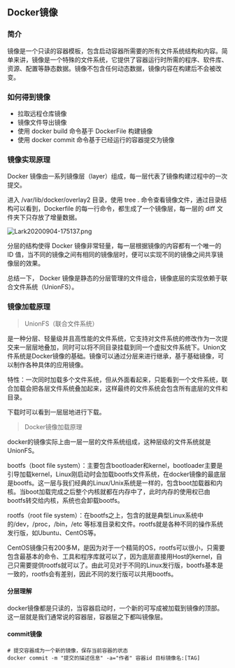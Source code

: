 ## Docker镜像

### **简介**

镜像是一个只读的容器模板，包含启动容器所需要的所有文件系统结构和内容。简单来讲，镜像是一个特殊的文件系统，它提供了容器运行时所需的程序、软件库、资源、配置等静态数据。镜像不包含任何动态数据，镜像内容在构建后不会被改变。

### **如何得到镜像**

* 拉取远程仓库镜像
* 镜像文件导出镜像
* 使用 docker build 命令基于 DockerFile 构建镜像
* 使用 docker commit 命令基于已经运行的容器提交为镜像

### 镜像实现原理

Docker 镜像由一系列镜像层（layer）组成，每一层代表了镜像构建过程中的一次提交。

进入 /var/lib/docker/overlay2 目录，使用 tree . 命令查看镜像文件，通过目录结构可以看到，Dockerfile 的每一行命令，都生成了一个镜像层，每一层的 diff 文件夹下只存放了增量数据。

![Lark20200904-175137.png](C:\Users\Administrator\Desktop\容器\docker-notes\5-Docker镜像.assets\CgqCHl9SDmGACBEjAABkgtnn_hE625.png)

分层的结构使得 Docker 镜像非常轻量，每一层根据镜像的内容都有一个唯一的 ID 值，当不同的镜像之间有相同的镜像层时，便可以实现不同的镜像之间共享镜像层的效果。

总结一下， Docker 镜像是静态的分层管理的文件组合，镜像底层的实现依赖于联合文件系统（UnionFS）。

### **镜像加载原理**

> UnionFS（联合文件系统）

是一种分层、轻量级并且高性能的文件系统，它支持对文件系统的修改作为一次提交来一层层地叠加，同时可以将不同目录挂载到同一个虚拟文件系统下。Union文件系统是Docker镜像的基础。镜像可以通过分层来进行继承，基于基础镜像，可以制作各种具体的应用镜像。

特性：一次同时加载多个文件系统，但从外面看起来，只能看到一个文件系统，联合加载会把各层文件系统叠加起来，这样最终的文件系统会包含所有底层的文件和目录。

下载时可以看到一层层地进行下载。

> Docker镜像加载原理

docker的镜像实际上由一层一层的文件系统组成，这种层级的文件系统就是UnionFS。

bootfs（boot file system）：主要包含bootloader和kernel，bootloader主要是引导加载kernel，Linux刚启动时会加载bootfs文件系统，在docker镜像的最底层是bootfs。这一层与我们经典的Linux/Unix系统是一样的，包含boot加载器和内核。当boot加载完成之后整个内核就都在内存中了，此时内存的使用权已由bootfs转交给内核，系统也会卸载bootfs。

rootfs（root file system）：在bootfs之上，包含的就是典型Linux系统中的/dev，/proc，/bin，/etc 等标准目录和文件。rootfs就是各种不同的操作系统发行版，如Ubuntu、CentOS等。

CentOS镜像只有200多M，是因为对于一个精简的OS，rootfs可以很小，只需要包含最基本的命令、工具和程序库就可以了，因为底层直接用Host的kernel，自己只需要提供rootfs就可以了。由此可见对于不同的Linux发行版，bootfs基本是一致的，rootfs会有差别，因此不同的发行版可以共用bootfs。

#### **分层理解**

docker镜像都是只读的，当容器启动时，一个新的可写成被加载到镜像的顶部。这一层就是我们通常说的容器层，容器层之下都叫镜像层。

#### commit镜像

```shell
# 提交容器成为一个新的镜像，保存当前容器的状态
docker commit -m "提交的描述信息" -a="作者" 容器id 目标镜像名:[TAG]
```


